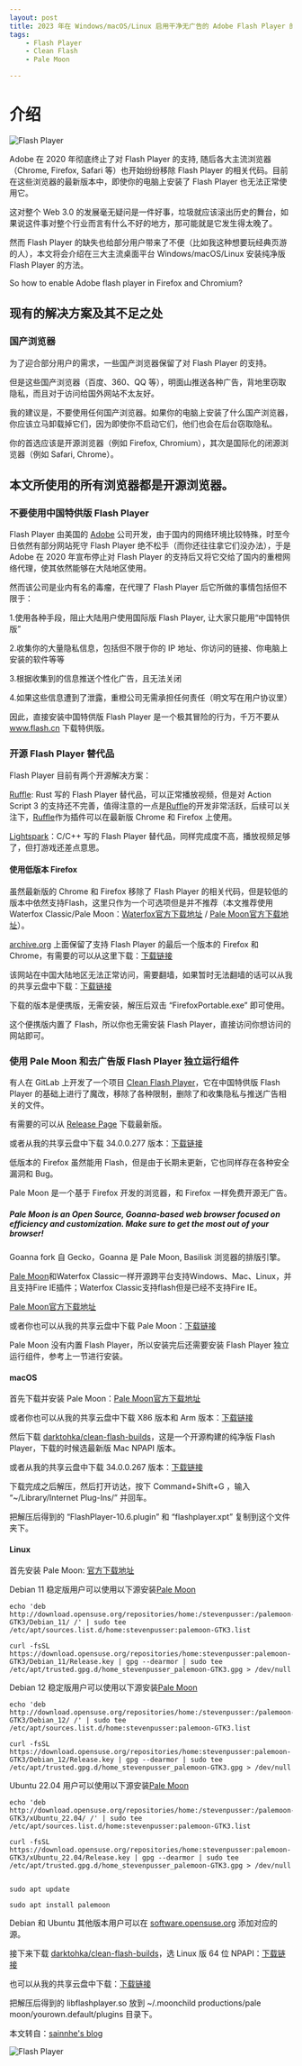 ```yaml
---
layout: post
title: 2023 年在 Windows/macOS/Linux 启用干净无广告的 Adobe Flash Player 的方法
tags:
    - Flash Player
    - Clean Flash
    - Pale Moon

---
```

# 介绍 
![Flash Player](https://github.com/huijingfei/Blog_Gitalk/raw/main/Images/QQ%20farm.webp)

Adobe 在 2020 年彻底终止了对 Flash Player 的支持, 随后各大主流浏览器（Chrome, Firefox, Safari 等）也开始纷纷移除 Flash Player 的相关代码。目前在这些浏览器的最新版本中，即使你的电脑上安装了 Flash Player 也无法正常使用它。

这对整个 Web 3.0 的发展毫无疑问是一件好事，垃圾就应该滚出历史的舞台，如果说这件事对整个行业而言有什么不好的地方，那可能就是它发生得太晚了。

然而 Flash Player 的缺失也给部分用户带来了不便（比如我这种想要玩经典页游的人），本文将会介绍在三大主流桌面平台 Windows/macOS/Linux 安装纯净版 Flash Player 的方法。

So how to enable Adobe flash player in Firefox and Chromium?

## 现有的解决方案及其不足之处

### 国产浏览器

为了迎合部分用户的需求，一些国产浏览器保留了对 Flash Player 的支持。

但是这些国产浏览器（百度、360、QQ 等），明面山推送各种广告，背地里窃取隐私，而且对于访问给国外网站不太友好。

我的建议是，不要使用任何国产浏览器。如果你的电脑上安装了什么国产浏览器，你应该立马卸载掉它们，因为即使你不启动它们，他们也会在后台窃取隐私。

你的首选应该是开源浏览器（例如 Firefox, Chromium），其次是国际化的闭源浏览器（例如 Safari, Chrome）。

## 本文所使用的所有浏览器都是开源浏览器。

### 不要使用中国特供版 Flash Player

Flash Player 由美国的 [Adobe](https://www.adobe.com/) 公司开发，由于国内的网络环境比较特殊，时至今日依然有部分网站死守 Flash Player 绝不松手（而你还往往拿它们没办法），于是 Adobe 在 2020 年宣布停止对 Flash Player 的支持后又将它交给了国内的重橙网络代理，使其依然能够在大陆地区使用。

然而该公司是业内有名的毒瘤，在代理了 Flash Player 后它所做的事情包括但不限于：

1.使用各种手段，阻止大陆用户使用国际版 Flash Player, 让大家只能用“中国特供版”

2.收集你的大量隐私信息，包括但不限于你的 IP 地址、你访问的链接、你电脑上安装的软件等等

3.根据收集到的信息推送个性化广告，且无法关闭

4.如果这些信息遭到了泄露，重橙公司无需承担任何责任（明文写在用户协议里）

因此，直接安装中国特供版 Flash Player 是一个极其冒险的行为，千万不要从 www.flash.cn 下载特供版。

### 开源 Flash Player 替代品

Flash Player 目前有两个开源解决方案：

[Ruffle](https://ruffle.rs/): Rust 写的 Flash Player 替代品，可以正常播放视频，但是对 Action Script 3 的支持还不完善，值得注意的一点是[Ruffle](https://ruffle.rs/)的开发非常活跃，后续可以关注下，[Ruffle](https://ruffle.rs/)作为插件可以在最新版 Chrome 和 Firefox 上使用。

[Lightspark](http://lightspark.github.io/)：C/C++ 写的 Flash Player 替代品，同样完成度不高，播放视频足够了，但打游戏还差点意思。

#### 使用低版本 Firefox

虽然最新版的 Chrome 和 Firefox 移除了 Flash Player 的相关代码，但是较低的版本中依然支持Flash，这里只作为一个可选项但是并不推荐（本文推荐使用Waterfox Classic/Pale Moon：[Waterfox官方下载地址](https://classic.waterfox.net/) / [Pale Moon官方下载地址](https://www.palemoon.org/download.shtml)）。

[archive.org](https://archive.org/) 上面保留了支持 Flash Player 的最后一个版本的 Firefox 和 Chrome，有需要的可以从这里下载：[下载链接](https://archive.org/download/Firefox_Chrome_Adobe_Flash)

该网站在中国大陆地区无法正常访问，需要翻墙，如果暂时无法翻墙的话可以从我的共享云盘中下载：[下载链接](https://drive.sainnhe.dev/Flash/Windows/)

下载的版本是便携版，无需安装，解压后双击 “FirefoxPortable.exe” 即可使用。

这个便携版内置了 Flash，所以你也无需安装 Flash Player，直接访问你想访问的网站即可。

### 使用 Pale Moon 和去广告版 Flash Player 独立运行组件

有人在 GitLab 上开发了一个项目 [Clean Flash Player](https://gitlab.com/cleanflash/installer)，它在中国特供版 Flash Player 的基础上进行了魔改，移除了各种限制，删除了和收集隐私与推送广告相关的文件。

有需要的可以从 [Release Page](https://gitlab.com/cleanflash/installer/-/releases) 下载最新版。

或者从我的共享云盘中下载 34.0.0.277 版本：[下载链接](https://pan.huang1111.cn/s/EBmqSb)

低版本的 Firefox 虽然能用 Flash，但是由于长期未更新，它也同样存在各种安全漏洞和 Bug。

Pale Moon 是一个基于 Firefox 开发的浏览器，和 Firefox 一样免费开源无广告。

##### Pale Moon is an Open Source, Goanna-based web browser focused on efficiency and customization. Make sure to get the most out of your browser!

Goanna fork 自 Gecko，Goanna 是 Pale Moon, Basilisk 浏览器的排版引擎。

[Pale Moon](https://www.palemoon.org/download.shtml)和Waterfox Classic一样开源跨平台支持Windows、Mac、Linux，并且支持Fire IE插件；Waterfox Classic支持flash但是已经不支持Fire IE。

[Pale Moon官方下载地址](https://www.palemoon.org/download.shtml)

或者你也可以从我的共享云盘中下载 Pale Moon：[下载链接](https://pan.huang1111.cn/s/EBmqSb)

Pale Moon 没有内置 Flash Player，所以安装完后还需要安装 Flash Player 独立运行组件，参考上一节进行安装。

#### macOS

首先下载并安装 Pale Moon：[Pale Moon官方下载地址](https://www.palemoon.org/download.shtml)

或者你也可以从我的共享云盘中下载 X86 版本和 Arm 版本：[下载链接](https://pan.huang1111.cn/s/EBmqSb)

然后下载 [darktohka/clean-flash-builds](https://github.com/darktohka/clean-flash-builds)，这是一个开源构建的纯净版 Flash Player，下载的时候选最新版 Mac NPAPI 版本。

或者从我的共享云盘中下载 34.0.0.267 版本：[下载链接](https://pan.huang1111.cn/s/EBmqSb)

下载完成之后解压，然后打开访达，按下 Command+Shift+G ，输入 “~/Library/Internet Plug-Ins/” 并回车。

把解压后得到的 “FlashPlayer-10.6.plugin” 和 “flashplayer.xpt” 复制到这个文件夹下。

#### Linux

首先安装 Pale Moon: [官方下载地址](https://www.palemoon.org/download.shtml)

Debian 11 稳定版用户可以使用以下源安装[Pale Moon](https://www.palemoon.org/download.shtml)

    echo 'deb http://download.opensuse.org/repositories/home:/stevenpusser:/palemoon-GTK3/Debian_11/ /' | sudo tee /etc/apt/sources.list.d/home:stevenpusser:palemoon-GTK3.list
    
    curl -fsSL https://download.opensuse.org/repositories/home:stevenpusser:palemoon-GTK3/Debian_11/Release.key | gpg --dearmor | sudo tee /etc/apt/trusted.gpg.d/home_stevenpusser_palemoon-GTK3.gpg > /dev/null


Debian 12 稳定版用户可以使用以下源安装[Pale Moon](https://www.palemoon.org/download.shtml) 

    echo 'deb http://download.opensuse.org/repositories/home:/stevenpusser:/palemoon-GTK3/Debian_12/ /' | sudo tee /etc/apt/sources.list.d/home:stevenpusser:palemoon-GTK3.list
    
    curl -fsSL https://download.opensuse.org/repositories/home:stevenpusser:palemoon-GTK3/Debian_12/Release.key | gpg --dearmor | sudo tee /etc/apt/trusted.gpg.d/home_stevenpusser_palemoon-GTK3.gpg > /dev/null

Ubuntu 22.04 用户可以使用以下源安装[Pale Moon](https://www.palemoon.org/download.shtml) 

    echo 'deb http://download.opensuse.org/repositories/home:/stevenpusser:/palemoon-GTK3/xUbuntu_22.04/ /' | sudo tee /etc/apt/sources.list.d/home:stevenpusser:palemoon-GTK3.list
    
    curl -fsSL https://download.opensuse.org/repositories/home:stevenpusser:palemoon-GTK3/xUbuntu_22.04/Release.key | gpg --dearmor | sudo tee /etc/apt/trusted.gpg.d/home_stevenpusser_palemoon-GTK3.gpg > /dev/null

   
    sudo apt update
    
    sudo apt install palemoon

Debian 和 Ubuntu 其他版本用户可以在 [software.opensuse.org](https://software.opensuse.org/download.html?project=home%3Astevenpusser%3Apalemoon-GTK3&package=palemoon) 添加对应的源。

接下来下载 [darktohka/clean-flash-builds](https://github.com/darktohka/clean-flash-builds)，选 Linux 版 64 位 NPAPI：[下载链接](https://github.com/darktohka/clean-flash-builds/releases/tag/v1.7)

也可以从我的共享云盘中下载：[下载链接](https://pan.huang1111.cn/s/EBmqSb)

把解压后得到的 libflashplayer.so 放到 ~/.moonchild productions/pale moon/yourown.default/plugins 目录下。

本文转自：[sainnhe's blog](https://www.sainnhe.dev/post/enable-flash-player-in-2022/) 

![Flash Player](https://github.com/huijingfei/Blog_Gitalk/raw/main/Images/Qzone%20farm.webp)
